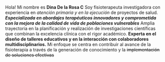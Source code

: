 Hola! Mi nombre es **Dina De la Rosa C** Soy fisioterapeuta investigadora con experiencia en _atención primaria y en la ejecución_ de proyectos de salud. 
**_Especializada en abordajes terapéuticos innovadores y comprometida con la mejora de la calidad de vida de poblaciones vulnerables_** 
Amplia trayectoria en la planificación y realización de investigaciones científicas que combinan la excelencia clínica con el rigor académico. 
**Experta en el diseño de talleres educativos y en la interacción con colaboradores multidisciplinarios.**
Mi enfoque se centra en contribuir al avance de la fisioterapia a través de la generación de conocimiento y la ~~implementación de soluciones efectivas~~
